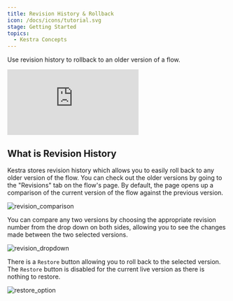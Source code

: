 ```yaml
---
title: Revision History & Rollback
icon: /docs/icons/tutorial.svg
stage: Getting Started 
topics:
  - Kestra Concepts
---
```


Use revision history to rollback to an older version of a flow.

<div class="video-container">
    <iframe src="https://www.youtube.com/embed/lpHl52Rlvr0?si=RyPvvhGNkTmskLKP" title="YouTube video player" frameborder="0" allow="accelerometer; autoplay; clipboard-write; encrypted-media; gyroscope; picture-in-picture; web-share" referrerpolicy="strict-origin-when-cross-origin" allowfullscreen></iframe>
</div>

## What is Revision History

Kestra stores revision history which allows you to easily roll back to any older version of the flow. You can check out the older versions by going to the "Revisions" tab on the flow's page. By default, the page opens up a comparison of the current version of the flow against the previous version.

![revision_comparison](/docs/how-to-guides/rollback-and-revision-history/revision_comparison.png)

You can compare any two versions by choosing the appropriate revision number from the drop down on both sides, allowing you to see the changes made between the two selected versions.

![revision_dropdown](/docs/how-to-guides/rollback-and-revision-history/revision_dropdown.png)

There is a `Restore` button allowing you to roll back to the selected version. The `Restore` button is disabled for the current live version as there is nothing to restore.

![restore_option](/docs/how-to-guides/rollback-and-revision-history/restore_option.png)

